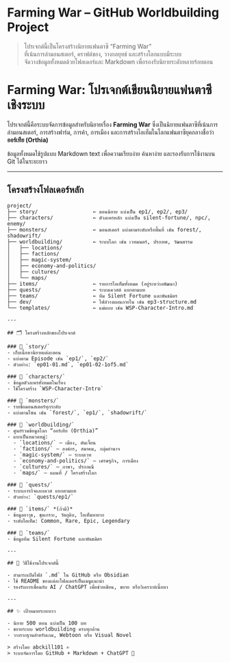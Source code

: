 # Farming War – GitHub Worldbuilding Project

> โปรเจกต์นี้เป็นโครงสร้างนิยายแฟนตาซี “Farming War”  
> ที่เน้นการล่ามอนสเตอร์, คราฟต์ของ, วางกลยุทธ์ และสร้างโลกแบบมีระบบ  
> จัดวางข้อมูลทั้งหมดด้วยโฟลเดอร์และ Markdown เพื่อรองรับนิยายระดับหลายร้อยตอน


# Farming War: โปรเจกต์เขียนนิยายแฟนตาซีเชิงระบบ

โปรเจกต์นี้คือระบบจัดการข้อมูลสำหรับนิยายเรื่อง **Farming War** ซึ่งเป็นนิยายแฟนตาซีที่เน้นการล่ามอนสเตอร์, การสร้างฟาร์ม, การค้า, การเมือง และการสร้างไอเท็มในโลกแฟนตาซียุคกลางชื่อว่า **ออร์เทีย (Orthia)**

ข้อมูลทั้งหมดใช้รูปแบบ Markdown text เพื่อความเรียบง่าย ค้นหาง่าย และรองรับการใช้งานบน Git ได้ในระยะยาว

---

## โครงสร้างโฟลเดอร์หลัก

```plaintext
project/
├── story/                  ← ตอนนิยาย แบ่งเป็น ep1/, ep2/, ep3/
├── characters/             ← ตัวละครหลัก แบ่งเป็น silent-fortune/, npc/, enemy/
├── monsters/               ← มอนสเตอร์ แบ่งตามระดับหรือพื้นที่ เช่น forest/, shadowrift/
├── worldbuilding/          ← ระบบโลก เช่น เวทมนตร์, ประเทศ, วัฒนธรรม
│   ├── locations/
│   ├── factions/
│   ├── magic-system/
│   ├── economy-and-politics/
│   ├── cultures/
│   └── maps/
├── items/                  ← รายการไอเท็มทั้งหมด (อยู่ระหว่างพัฒนา)
├── quests/                 ← ระบบเควสต์ แยกตามบท
├── teams/                  ← ทีม Silent Fortune และพันธมิตร
├── dev/                    ← ไฟล์วางแผนภายใน เช่น ep3-structure.md
└── templates/              ← แม่แบบ เช่น WSP-Character-Intro.md

---

## 🗂 โครงสร้างหลักของโปรเจกต์

### 📁 `story/`
- เก็บเนื้อหานิยายแต่ละตอน
- แบ่งตาม Episode เช่น `ep1/`, `ep2/`
- ตัวอย่าง: `ep01-01.md`, `ep01-02-1of5.md`

### 📁 `characters/`
- ข้อมูลตัวละครทั้งหมดในเรื่อง
- ใช้โครงสร้าง `WSP-Character-Intro`

### 📁 `monsters/`
- รายชื่อมอนสเตอร์ทุกระดับ
- แบ่งตามโซน เช่น `forest/`, `ep1/`, `shadowrift/`

### 📁 `worldbuilding/`
- ศูนย์รวมข้อมูลโลก “ออร์เทีย (Orthia)”
- แยกเป็นหมวดหมู่:
  - `locations/` – เมือง, ดันเจี้ยน
  - `factions/` – องค์กร, สมาคม, กลุ่มอำนาจ
  - `magic-system/` – ระบบเวท
  - `economy-and-politics/` – เศรษฐกิจ, การเมือง
  - `cultures/` – ภาษา, ประเพณี
  - `maps/` – แผนที่ / โครงสร้างโลก

### 📁 `quests/`
- ระบบภารกิจและเควส แยกตามบท
- ตัวอย่าง: `quests/ep1/`

### 📁 `items/` *(ถ้ามี)*
- ข้อมูลอาวุธ, ชุดเกราะ, วัตถุดิบ, ไอเท็มหายาก
- ระดับไอเท็ม: Common, Rare, Epic, Legendary

### 📁 `teams/`
- ข้อมูลทีม Silent Fortune และพันธมิตร

---

## 🧭 วิธีใช้งานโปรเจกต์นี้

- สามารถเปิดไฟล์ `.md` ใน GitHub หรือ Obsidian
- ใช้ README ของแต่ละโฟลเดอร์เป็นเมนูแนะนำ
- รองรับการเชื่อมกับ AI / ChatGPT เพื่อช่วยเขียน, ขยาย หรือวิเคราะห์เนื้อหา

---

## ✨ เป้าหมายระยะยาว

- นิยาย 500 ตอน แบ่งเป็น 100 บท
- ขยายระบบ worldbuilding ครบทุกด้าน
- วางรากฐานสำหรับเกม, Webtoon หรือ Visual Novel

> สร้างโดย abckill101 ✍  
> ระบบจัดการโดย GitHub + Markdown + ChatGPT 🧠
